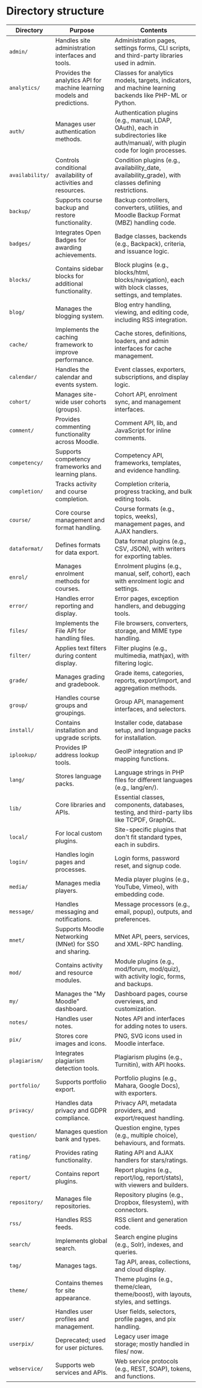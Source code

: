 # Directory structure

| Directory     | Purpose | Contents |
|---------------|---------|----------|
| `admin/`      | Handles site administration interfaces and tools. | Administration pages, settings forms, CLI scripts, and third-party libraries used in admin. |
| `analytics/`  | Provides the analytics API for machine learning models and predictions. | Classes for analytics models, targets, indicators, and machine learning backends like PHP-ML or Python. |
| `auth/`       | Manages user authentication methods. | Authentication plugins (e.g., manual, LDAP, OAuth), each in subdirectories like auth/manual/, with plugin code for login processes. |
| `availability/` | Controls conditional availability of activities and resources. | Condition plugins (e.g., availability_date, availability_grade), with classes defining restrictions. |
| `backup/`     | Supports course backup and restore functionality. | Backup controllers, converters, utilities, and Moodle Backup Format (MBZ) handling code. |
| `badges/`     | Integrates Open Badges for awarding achievements. | Badge classes, backends (e.g., Backpack), criteria, and issuance logic. |
| `blocks/`     | Contains sidebar blocks for additional functionality. | Block plugins (e.g., blocks/html, blocks/navigation), each with block classes, settings, and templates. |
| `blog/`       | Manages the blogging system. | Blog entry handling, viewing, and editing code, including RSS integration. |
| `cache/`      | Implements the caching framework to improve performance. | Cache stores, definitions, loaders, and admin interfaces for cache management. |
| `calendar/`   | Handles the calendar and events system. | Event classes, exporters, subscriptions, and display logic. |
| `cohort/`     | Manages site-wide user cohorts (groups). | Cohort API, enrolment sync, and management interfaces. |
| `comment/`    | Provides commenting functionality across Moodle. | Comment API, lib, and JavaScript for inline comments. |
| `competency/` | Supports competency frameworks and learning plans. | Competency API, frameworks, templates, and evidence handling. |
| `completion/` | Tracks activity and course completion. | Completion criteria, progress tracking, and bulk editing tools. |
| `course/`     | Core course management and format handling. | Course formats (e.g., topics, weeks), management pages, and AJAX handlers. |
| `dataformat/` | Defines formats for data export. | Data format plugins (e.g., CSV, JSON), with writers for exporting tables. |
| `enrol/`      | Manages enrolment methods for courses. | Enrolment plugins (e.g., manual, self, cohort), each with enrolment logic and settings. |
| `error/`      | Handles error reporting and display. | Error pages, exception handlers, and debugging tools. |
| `files/`      | Implements the File API for handling files. | File browsers, converters, storage, and MIME type handling. |
| `filter/`     | Applies text filters during content display. | Filter plugins (e.g., multimedia, mathjax), with filtering logic. |
| `grade/`      | Manages grading and gradebook. | Grade items, categories, reports, export/import, and aggregation methods. |
| `group/`      | Handles course groups and groupings. | Group API, management interfaces, and selectors. |
| `install/`    | Contains installation and upgrade scripts. | Installer code, database setup, and language packs for installation. |
| `iplookup/`   | Provides IP address lookup tools. | GeoIP integration and IP mapping functions. |
| `lang/`       | Stores language packs. | Language strings in PHP files for different languages (e.g., lang/en/). |
| `lib/`        | Core libraries and APIs. | Essential classes, components, databases, testing, and third-party libs like TCPDF, GraphQL. |
| `local/`      | For local custom plugins. | Site-specific plugins that don't fit standard types, each in subdirs. |
| `login/`      | Handles login pages and processes. | Login forms, password reset, and signup code. |
| `media/`      | Manages media players. | Media player plugins (e.g., YouTube, Vimeo), with embedding code. |
| `message/`    | Handles messaging and notifications. | Message processors (e.g., email, popup), outputs, and preferences. |
| `mnet/`       | Supports Moodle Networking (MNet) for SSO and sharing. | MNet API, peers, services, and XML-RPC handling. |
| `mod/`        | Contains activity and resource modules. | Module plugins (e.g., mod/forum, mod/quiz), with activity logic, forms, and backups. |
| `my/`         | Manages the "My Moodle" dashboard. | Dashboard pages, course overviews, and customization. |
| `notes/`      | Handles user notes. | Notes API and interfaces for adding notes to users. |
| `pix/`        | Stores core images and icons. | PNG, SVG icons used in Moodle interface. |
| `plagiarism/` | Integrates plagiarism detection tools. | Plagiarism plugins (e.g., Turnitin), with API hooks. |
| `portfolio/`  | Supports portfolio export. | Portfolio plugins (e.g., Mahara, Google Docs), with exporters. |
| `privacy/`    | Handles data privacy and GDPR compliance. | Privacy API, metadata providers, and export/request handling. |
| `question/`   | Manages question bank and types. | Question engine, types (e.g., multiple choice), behaviours, and formats. |
| `rating/`     | Provides rating functionality. | Rating API and AJAX handlers for stars/ratings. |
| `report/`     | Contains report plugins. | Report plugins (e.g., report/log, report/stats), with viewers and builders. |
| `repository/` | Manages file repositories. | Repository plugins (e.g., Dropbox, filesystem), with connectors. |
| `rss/`        | Handles RSS feeds. | RSS client and generation code. |
| `search/`     | Implements global search. | Search engine plugins (e.g., Solr), indexes, and queries. |
| `tag/`        | Manages tags. | Tag API, areas, collections, and cloud display. |
| `theme/`      | Contains themes for site appearance. | Theme plugins (e.g., theme/clean, theme/boost), with layouts, styles, and settings. |
| `user/`       | Handles user profiles and management. | User fields, selectors, profile pages, and pix handling. |
| `userpix/`    | Deprecated; used for user pictures. | Legacy user image storage; mostly handled in files/ now. |
| `webservice/` | Supports web services and APIs. | Web service protocols (e.g., REST, SOAP), tokens, and functions. 
